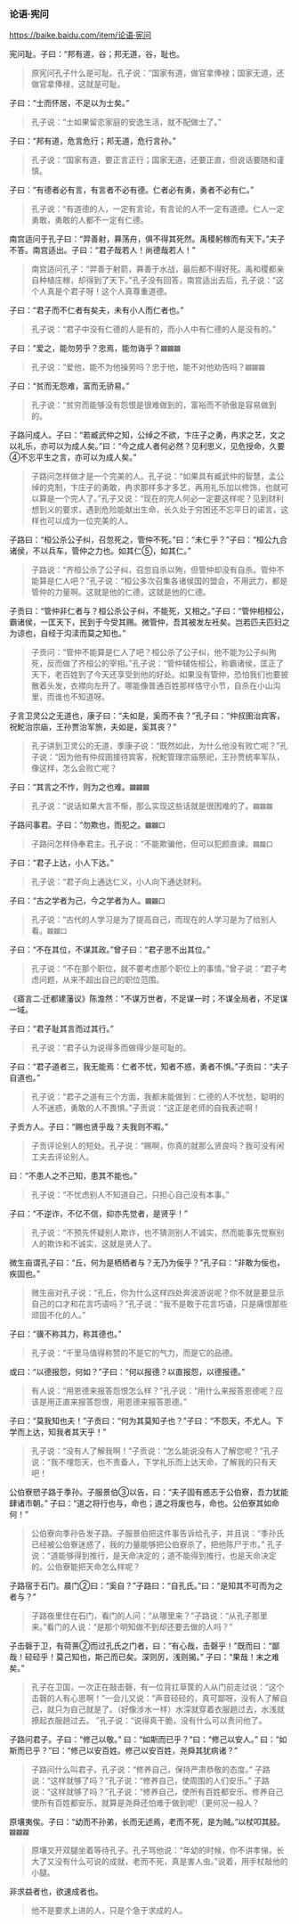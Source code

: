 ### 论语·宪问
https://baike.baidu.com/item/论语·宪问

宪问耻。子曰：“邦有道，谷；邦无道，谷，耻也。
>原宪问孔子什么是可耻。孔子说：“国家有道，做官拿俸禄；国家无道，还做官拿俸禄，这就是可耻。

子曰：“士而怀居，不足以为士矣。”
>孔子说：“士如果留恋家庭的安逸生活，就不配做士了。”

子曰：“邦有道，危言危行；邦无道，危行言孙。”
>孔子说：“国家有道，要正言正行；国家无道，还要正直，但说话要随和谨慎。

子曰：“有德者必有言，有言者不必有德。仁者必有勇，勇者不必有仁。”
>孔子说：“有道德的人，一定有言论，有言论的人不一定有道德。仁人一定勇敢，勇敢的人都不一定有仁德。

南宫适问于孔子曰：“羿善射，奡荡舟，俱不得其死然。禹稷躬稼而有天下。”夫子不答。南宫适出。子曰：“君子哉若人！尚德哉若人！”
>南宫适问孔子：“羿善于射箭，奡善于水战，最后都不得好死。禹和稷都亲自种植庄稼，却得到了天下。”孔子没有回答，南宫适出去后，孔子说：“这个人真是个君子呀！这个人真尊重道德。

子曰：“君子而不仁者有矣夫，未有小人而仁者也。”
>孔子说：“君子中没有仁德的人是有的，而小人中有仁德的人是没有的。”

子曰：“爱之，能勿劳乎？忠焉，能勿诲乎？`龖龖龖`
>孔子说：“爱他，能不为他操劳吗？忠于他，能不对他劝告吗？`龖龖龖`

子曰：“贫而无怨难，富而无骄易。”
>孔子说：“贫穷而能够没有怨恨是很难做到的，富裕而不骄傲是容易做到的。

子路问成人。子曰：“若臧武仲之知，公绰之不欲，卞庄子之勇，冉求之艺，文之以礼乐，亦可以为成人矣。”曰：“今之成人者何必然？见利思义，见危授命，久要④不忘平生之言，亦可以为成人矣。”
>子路问怎样做才是一个完美的人。孔子说：“如果具有臧武仲的智慧，孟公绰的克制，卞庄子的勇敢，冉求那样多才多艺，再用礼乐加以修饰，也就可以算是一个完人了。”孔子又说：“现在的完人何必一定要这样呢？见到财利想到义的要求，遇到危险能献出生命，长久处于穷困还不忘平日的诺言，这样也可以成为一位完美的人。

子路曰：“桓公杀公子纠，召忽死之，管仲不死。”曰：“未仁乎？”子曰：“桓公九合诸侯，不以兵车，管仲之力也。如其仁⑤，如其仁。”
>子路说：“齐桓公杀了公子纠，召忽自杀以殉，但管仲却没有自杀。管仲不能算是仁人吧？”孔子说：“桓公多次召集各诸侯国的盟会，不用武力，都是管仲的力量啊。这就是他的仁德，这就是他的仁德。

子贡曰：“管仲非仁者与？桓公杀公子纠，不能死，又相之。”子曰：“管仲相桓公，霸诸侯，一匡天下，民到于今受其赐。微管仲，吾其被发左衽矣。岂若匹夫匹妇之为谅也，自经于沟渎而莫之知也。”
>子贡问：“管仲不能算是仁人了吧？桓公杀了公子纠，他不能为公子纠殉死，反而做了齐桓公的宰相。”孔子说：“管仲辅佐桓公，称霸诸侯，匡正了天下，老百姓到了今天还享受到他的好处。如果没有管仲，恐怕我们也要披散着头发，衣襟向左开了。哪能像普通百姓那样恪守小节，自杀在小山沟里，而谁也不知道呀。

子言卫灵公之无道也，康子曰：“夫如是，奚而不丧？”孔子曰：“仲叔圉治宾客，祝鮀治宗庙，王孙贾治军旅，夫如是，奚其丧？”
>孔子讲到卫灵公的无道，季康子说：“既然如此，为什么他没有败亡呢？”孔子说：“因为他有仲叔圉接待宾客，祝鮀管理宗庙祭祀，王孙贾统率军队，像这样，怎么会败亡呢？

子曰：“其言之不怍，则为之也难。`龖龖龖`
>孔子说：“说话如果大言不惭，那么实现这些话就是很困难的了。`龖龖龖`

子路问事君。子曰：“勿欺也，而犯之。`龖龖囗`
>子路问怎样侍奉君主。孔子说：“不能欺骗他，但可以犯颜直谏。`龖龖囗`

子曰：“君子上达，小人下达。”
>孔子说：“君子向上通达仁义，小人向下通达财利。

子曰：“古之学者为己，今之学者为人。`龖龖囗`
>孔子说：“古代的人学习是为了提高自己，而现在的人学习是为了给别人看。`龖龖囗`

子曰：“不在其位，不谋其政。”曾子曰：“君子思不出其位。”
>孔子说：“不在那个职位，就不要考虑那个职位上的事情。”曾子说：“君子考虑问题，从来不超出自己的职位范围。

《寤言二·迁都建藩议》陈澹然："不谋万世者，不足谋一时；不谋全局者，不足谋一域。

子曰：“君子耻其言而过其行。”
>孔子说：“君子认为说得多而做得少是可耻的。

子曰：“君子道者三，我无能焉：仁者不忧，知者不惑，勇者不惧。”子贡曰：“夫子自道也。”
>孔子说：“君子之道有三个方面，我都未能做到：仁德的人不忧愁，聪明的人不迷惑，勇敢的人不畏惧。”子贡说：“这正是老师的自我表述啊！

子贡方人。子曰：“赐也贤乎哉？夫我则不暇。”
>子贡评论别人的短处。孔子说：“赐啊，你真的就那么贤良吗？我可没有闲工夫去评论别人。

曰：“不患人之不己知，患其不能也。”
>孔子说：“不忧虑别人不知道自己，只担心自己没有本事。”

子曰：“不逆诈，不亿不信，抑亦先觉者，是贤乎！”
>孔子说：“不预先怀疑别人欺诈，也不猜测别人不诚实，然而能事先觉察别人的欺诈和不诚实，这就是贤人了。

微生亩谓孔子曰：“丘，何为是栖栖者与？无乃为佞乎？”孔子曰：“非敢为佞也，疾固也。”
>微生亩对孔子说：“孔丘，你为什么这样四处奔波游说呢？你不就是要显示自己的口才和花言巧语吗？”孔子说：“我不是敢于花言巧语，只是痛恨那些顽固不化的人。”

子曰：“骥不称其力，称其德也。”
>孔子说：“千里马值得称赞的不是它的气力，而是它的品德。

或曰：“以德报怨，何如？”子曰：“何以报德？以直报怨，以德报德。”
>有人说：“用恩德来报答怨恨怎么样？”孔子说：“用什么来报答恩德呢？应该是用正直来报答怨恨，用恩德来报答恩德。”

子曰：“莫我知也夫！”子贡曰：“何为其莫知子也？”子曰：“不怨天，不尤人。下学而上达，知我者其天乎！”
>孔子说：“没有人了解我啊！”子贡说：“怎么能说没有人了解您呢？”孔子说：“我不埋怨天，也不责备人，下学礼乐而上达天命，了解我的只有天吧！

公伯寮愬子路于季孙。子服景伯③以告，曰：“夫子固有惑志于公伯寮，吾力犹能肆诸市朝。”
子曰：“道之将行也与，命也；道之将废也与，命也。公伯寮其如命何！”
>公伯寮向季孙告发子路。子服景伯把这件事告诉给孔子，并且说：“季孙氏已经被公伯寮迷惑了，我的力量能够把公伯寮杀了，把他陈尸于市。”
孔子说：“道能够得到推行，是天命决定的；道不能得到推行，也是天命决定的。公伯寮能把天命怎么样呢？

子路宿于石门。晨门②曰：“奚自？”子路曰：“自孔氏。”曰：“是知其不可而为之者与？”
>子路夜里住在石门，看门的人问：“从哪里来？”子路说：“从孔子那里来。”看门的人说：“是那个明知做不到却还要去做的人吗？”

子击磬于卫，有荷蒉②而过孔氏之门者，曰：“有心哉，击磬乎！”既而曰：“鄙哉！硁硁乎！莫己知也，斯己而已矣。深则厉，浅则揭。”
子曰：“果哉！末之难矣。”
>孔子在卫国，一次正在敲击磬，有一位背扛草筐的人从门前走过说：“这个击磬的人有心思啊！”一会儿又说：“声音硁硁的，真可鄙呀，没有人了解自己，就只为自己就是了。（好像涉水一样）水深就穿着衣服趟过去，水浅就撩起衣服趟过去。
”孔子说：“说得真干脆，没有什么可以责问他了。

子路问君子。子曰：“修己以敬。”
曰：“如斯而已乎？”曰：“修己以安人。”
曰：“如斯而已乎？”曰：“修己以安百姓。修己以安百姓，尧舜其犹病诸？”
>子路问什么叫君子。孔子说：“修养自己，保持严肃恭敬的态度。”
子路说：“这样就够了吗？”孔子说：“修养自己，使周围的人们安乐。”
子路说：“这样就够了吗？”孔子说：“修养自己，使所有百姓都安乐。修养自己使所有百姓都安乐，就算是尧舜还怕难于做到呢!（更何况一般人？

原壤夷俟。子曰：“幼而不孙弟，长而无述焉，老而不死，是为贼。”以杖叩其胫。`龖龖龖`
>原壤叉开双腿坐着等待孔子。孔子骂他说：“年幼的时候，你不讲孝悌，长大了又没有什么可说的成就，老而不死，真是害人虫。”说着，用手杖敲他的小腿。

非求益者也，欲速成者也。
>他不是要求上进的人，只是个急于求成的人。
